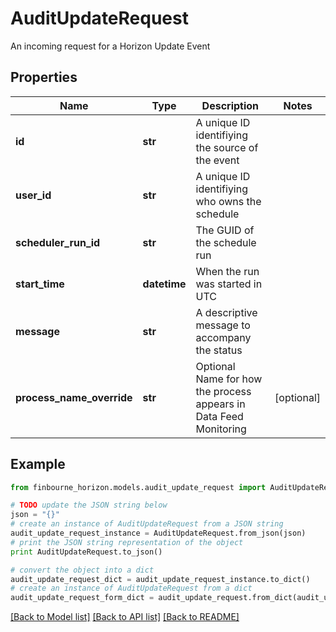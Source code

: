 # AuditUpdateRequest

An incoming request for a Horizon Update Event

## Properties
Name | Type | Description | Notes
------------ | ------------- | ------------- | -------------
**id** | **str** | A unique ID identifiying the source of the event | 
**user_id** | **str** | A unique ID identifiying who owns the schedule | 
**scheduler_run_id** | **str** | The GUID of the schedule run | 
**start_time** | **datetime** | When the run was started in UTC | 
**message** | **str** | A descriptive message to accompany the status | 
**process_name_override** | **str** | Optional Name for how the process appears in Data Feed Monitoring | [optional] 

## Example

```python
from finbourne_horizon.models.audit_update_request import AuditUpdateRequest

# TODO update the JSON string below
json = "{}"
# create an instance of AuditUpdateRequest from a JSON string
audit_update_request_instance = AuditUpdateRequest.from_json(json)
# print the JSON string representation of the object
print AuditUpdateRequest.to_json()

# convert the object into a dict
audit_update_request_dict = audit_update_request_instance.to_dict()
# create an instance of AuditUpdateRequest from a dict
audit_update_request_form_dict = audit_update_request.from_dict(audit_update_request_dict)
```
[[Back to Model list]](../README.md#documentation-for-models) [[Back to API list]](../README.md#documentation-for-api-endpoints) [[Back to README]](../README.md)


